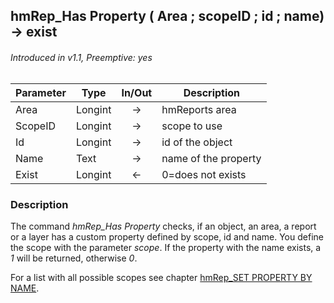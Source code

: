 ## hmRep_Has Property ( Area ; scopeID ; id ; name) → exist
###### Introduced in v1.1, Preemptive: yes

|Parameter|Type|In/Out|Description
|---|---|:---:|---
|Area|Longint|→|hmReports area
|ScopeID|Longint|→|scope to use
|Id|Longint|→|id of the object
|Name|Text|→|name of the property
|Exist|Longint|←|0=does not exists


### Description
The command *hmRep_Has Property* checks, if an object, an area, a report or a layer has a custom property defined by scope, id and name. You define the scope with the parameter *scope*. If the property with the name exists, a *1* will be returned, otherwise *0*.

For a list with all possible scopes see chapter [hmRep_SET PROPERTY BY NAME](hmRep_SetPropertyByName.md).
